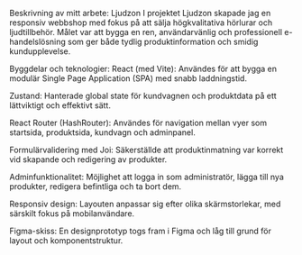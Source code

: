  Beskrivning av mitt arbete: Ljudzon
I projektet Ljudzon skapade jag en responsiv webbshop med fokus på att sälja högkvalitativa hörlurar och ljudtillbehör. Målet var att bygga en ren, användarvänlig och professionell e-handelslösning som ger både tydlig produktinformation och smidig kundupplevelse.

Byggdelar och teknologier:
React (med Vite): Användes för att bygga en modulär Single Page Application (SPA) med snabb laddningstid.

Zustand: Hanterade global state för kundvagnen och produktdata på ett lättviktigt och effektivt sätt.

React Router (HashRouter): Användes för navigation mellan vyer som startsida, produktsida, kundvagn och adminpanel.

Formulärvalidering med Joi: Säkerställde att produktinmatning var korrekt vid skapande och redigering av produkter.

Adminfunktionalitet: Möjlighet att logga in som administratör, lägga till nya produkter, redigera befintliga och ta bort dem.

Responsiv design: Layouten anpassar sig efter olika skärmstorlekar, med särskilt fokus på mobilanvändare.

Figma-skiss: En designprototyp togs fram i Figma och låg till grund för layout och komponentstruktur.

